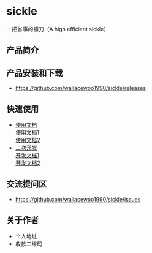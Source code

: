 # sickle

一把省事的镰刀（A high efficient sickle）

## 产品简介

## 产品安装和下载
 - https://github.com/wallacewoo1990/sickle/releases

## 快速使用

 - [使用文档](./doc/use/README.md)
 		<br> [使用文档1](./doc/use/use1.md)
 		<br> [使用文档2](./doc/use/use2.md)
 - [二次开发](./doc/dev/README.md)
  		<br> [开发文档1](./doc/dev/dev1.md)
 		<br> [开发文档2](./doc/dev/dev2.md)

## 交流提问区

- https://github.com/wallacewoo1990/sickle/issues

## 关于作者

- 个人地址
- 收款二维码






















